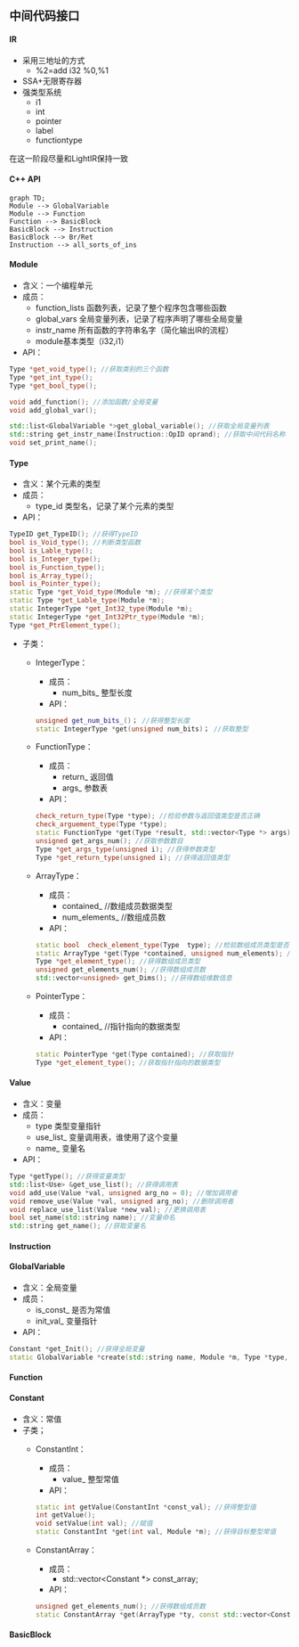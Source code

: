 ## 中间代码接口

#### IR

* 采用三地址的方式
  * %2=add i32 %0,%1
* SSA+无限寄存器
* 强类型系统
  * i1
  * int
  * pointer
  * label
  * functiontype

在这一阶段尽量和LightIR保持一致

#### C++ API

```mermaid
graph TD;
Module --> GlobalVariable
Module --> Function
Function --> BasicBlock
BasicBlock --> Instruction
BasicBlock --> Br/Ret
Instruction --> all_sorts_of_ins
```

#### Module

* 含义：一个编程单元
* 成员：
  * function_lists 函数列表，记录了整个程序包含哪些函数
  * global_vars 全局变量列表，记录了程序声明了哪些全局变量
  * instr_name 所有函数的字符串名字（简化输出IR的流程）
  * module基本类型（i32,i1）
* API：

``` C++
Type *get_void_type(); //获取类别的三个函数
Type *get_int_type();
Type *get_bool_type();

void add_function(); //添加函数/全局变量
void add_global_var();

std::list<GlobalVariable *>get_global_variable(); //获取全局变量列表
std::string get_instr_name(Instruction::OpID oprand); //获取中间代码名称
void set_print_name();
```

#### Type

* 含义：某个元素的类型
* 成员：
  * type_id 类型名，记录了某个元素的类型
* API：

``` C++
TypeID get_TypeID(); //获得TypeID
bool is_Void_type(); //判断类型函数
bool is_Lable_type();
bool is_Integer_type();
bool is_Function_type();
bool is_Array_type();
bool is_Pointer_type();
static Type *get_Void_type(Module *m); //获得某个类型
static Type *get_Lable_type(Module *m);
static IntegerType *get_Int32_type(Module *m);
static IntegerType *get_Int32Ptr_type(Module *m);
Type *get_PtrElement_type();
```

* 子类：
	* IntegerType：
		* 成员： 
			* num_bits_ 整型长度
		* API：
		
		``` C++ 
		unsigned get_num_bits_()； //获得整型长度
		static IntegerType *get(unsigned num_bits)； //获取整型
		```

	* FunctionType：
		* 成员： 
			* return_ 返回值
			* args_ 参数表
		* API：

		``` C++ 
		check_return_type(Type *type); //检验参数与返回值类型是否正确
		check_arguement_type(Type *type);
		static FunctionType *get(Type *result, std::vector<Type *> args); //获取函数
		unsigned get_args_num(); //获取参数数目
		Type *get_args_type(unsigned i); //获得参数类型
		Type *get_return_type(unsigned i); //获得返回值类型
		```
 
	* ArrayType：
		* 成员：
			* contained_ //数组成员数据类型
			* num_elements_ //数组成员数
		* API：

		``` C++ 
		static bool  check_element_type(Type  type); //检验数组成员类型是否正确
		static ArrayType *get(Type *contained, unsigned num_elements); //获得数组
		Type *get_element_type(); //获得数组成员类型
		unsigned get_elements_num(); //获得数组成员数
		std::vector<unsigned> get_Dims(); //获得数组维数信息
		```
 
	* PointerType：
		* 成员：
			* contained_ //指针指向的数据类型
		* API：

		``` C++ 
		static PointerType *get(Type contained); //获取指针
		Type *get_element_type(); //获取指针指向的数据类型
		```

#### Value

* 含义：变量
* 成员：
  * type 类型变量指针
  * use_list_ 变量调用表，谁使用了这个变量
  * name_ 变量名
* API：

``` C++
Type *getType(); //获得变量类型
std::list<Use> &get_use_list(); //获得调用表
void add_use(Value *val, unsigned arg_no = 0); //增加调用者
void remove_use(Value *val, unsigned arg_no); //删除调用者
void replace_use_list(Value *new_val); //更换调用表
bool set_name(std::string name); //变量命名
std::string get_name(); //获取变量名
```

#### Instruction



#### GlobalVariable

* 含义：全局变量
* 成员：
  * is_const_ 是否为常值
  * init_val_ 变量指针
* API：

``` C++
Constant *get_Init(); //获得全局变量
static GlobalVariable *create(std::string name, Module *m, Type *type, bool is_const, Constant *init); //创建全局变量
```

#### Function

#### Constant

* 含义：常值
* 子类；
	* ConstantInt：
		* 成员：
			* value_ 整型常值
		* API：

		``` C++
		static int getValue(ConstantInt *const_val); //获得整型值
  		int getValue();
  		void setValue(int val); //赋值
  		static ConstantInt *get(int val, Module *m); //获得目标整型常值
		```

	* ConstantArray：
		* 成员：
			* std::vector<Constant *> const_array;
		* API：
		 
		``` C++
		unsigned get_elements_num(); //获得数组成员数
		static ConstantArray *get(ArrayType *ty, const std::vector<Constant *> &val); //获得常值数组
		```

#### BasicBlock

